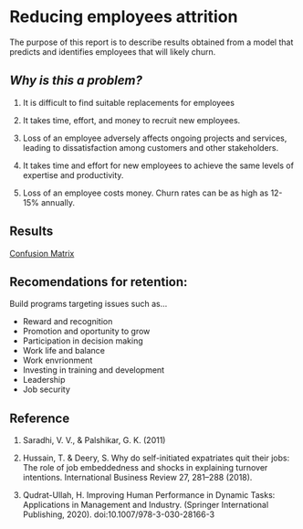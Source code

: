 # Reducing employees attrition 

The purpose of this report is to describe results obtained from a model that predicts and identifies employees that will likely churn.

## *Why is this a problem?*

1. It is difficult to find suitable replacements for employees

2. It takes time, effort, and money to recruit new employees.

3. Loss of an employee adversely affects ongoing projects and services, leading to dissatisfaction among customers and other stakeholders.

4. It takes time and effort for new employees to achieve the same levels of expertise and productivity.

5. Loss of an employee costs money. Churn rates can be as high as 12-15% annually.

## Results

[Confusion Matrix](output.png)

## Recomendations for retention:

Build programs targeting issues such as...

- Reward and recognition
- Promotion and oportunity to grow
- Participation in decision making
- Work life and balance
- Work envrionment
- Investing in training and development
- Leadership
- Job security

## Reference

1. Saradhi, V. V., & Palshikar, G. K. (2011)

2. Hussain, T. & Deery, S. Why do self-initiated expatriates quit their jobs: The role of job embeddedness and shocks in explaining turnover intentions. International Business Review 27, 281–288 (2018).

3. Qudrat-Ullah, H. Improving Human Performance in Dynamic Tasks: Applications in Management and Industry. (Springer International Publishing, 2020). doi:10.1007/978-3-030-28166-3